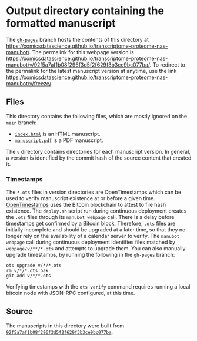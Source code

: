 # Output directory containing the formatted manuscript

The [`gh-pages`](https://github.com/xomicsdatascience/transcriptome-proteome-nas-manubot/tree/gh-pages) branch hosts the contents of this directory at <https://xomicsdatascience.github.io/transcriptome-proteome-nas-manubot/>.
The permalink for this webpage version is <https://xomicsdatascience.github.io/transcriptome-proteome-nas-manubot/v/92f5a7af1b08f296f3d5f2f629f3b3ce9bc077ba/>.
To redirect to the permalink for the latest manuscript version at anytime, use the link <https://xomicsdatascience.github.io/transcriptome-proteome-nas-manubot/v/freeze/>.

## Files

This directory contains the following files, which are mostly ignored on the `main` branch:

+ [`index.html`](index.html) is an HTML manuscript.
+ [`manuscript.pdf`](manuscript.pdf) is a PDF manuscript.

The `v` directory contains directories for each manuscript version.
In general, a version is identified by the commit hash of the source content that created it.

### Timestamps

The `*.ots` files in version directories are OpenTimestamps which can be used to verify manuscript existence at or before a given time.
[OpenTimestamps](https://opentimestamps.org/) uses the Bitcoin blockchain to attest to file hash existence.
The `deploy.sh` script run during continuous deployment creates the `.ots` files through its `manubot webpage` call.
There is a delay before timestamps get confirmed by a Bitcoin block.
Therefore, `.ots` files are initially incomplete and should be upgraded at a later time, so that they no longer rely on the availability of a calendar server to verify.
The `manubot webpage` call during continuous deployment identifies files matched by `webpage/v/**/*.ots` and attempts to upgrade them.
You can also manually upgrade timestamps, by running the following in the `gh-pages` branch:

```shell
ots upgrade v/*/*.ots
rm v/*/*.ots.bak
git add v/*/*.ots
```

Verifying timestamps with the `ots verify` command requires running a local bitcoin node with JSON-RPC configured, at this time.

## Source

The manuscripts in this directory were built from
[`92f5a7af1b08f296f3d5f2f629f3b3ce9bc077ba`](https://github.com/xomicsdatascience/transcriptome-proteome-nas-manubot/commit/92f5a7af1b08f296f3d5f2f629f3b3ce9bc077ba).
